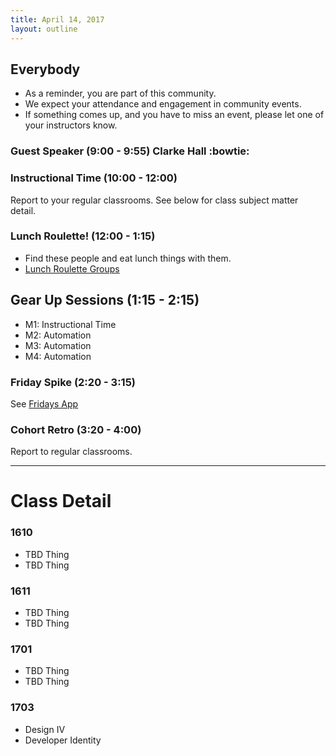 ```yaml
---
title: April 14, 2017
layout: outline
---
```


## Everybody

- As a reminder, you are part of this community.
- We expect your attendance and engagement in community events.
- If something comes up, and you have to miss an event, please let one of your instructors know.

### Guest Speaker (9:00 - 9:55) Clarke Hall :bowtie:

### Instructional Time (10:00 - 12:00)
Report to your regular classrooms. See below for class subject matter detail.

### Lunch Roulette! (12:00 - 1:15)

* Find these people and eat lunch things with them.
* [Lunch Roulette
  Groups](https://github.com/turingschool/interdisciplinary-planning/blob/master/groups/20170414.markdown)

## Gear Up Sessions (1:15 - 2:15)

* M1: Instructional Time
* M2: Automation
* M3: Automation
* M4: Automation

### Friday Spike (2:20 - 3:15)
See [Fridays App](https://turing-fridays.firebaseapp.com/)

### Cohort Retro (3:20 - 4:00)
Report to regular classrooms.

--------------------------------------------

# Class Detail

### 1610

* TBD Thing 
* TBD Thing

### 1611

* TBD Thing 
* TBD Thing

### 1701

* TBD Thing 
* TBD Thing

### 1703

* Design IV
* Developer Identity

